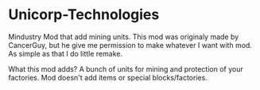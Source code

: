 # Unicorp-Technologies
Mindustry Mod that add mining units.
This mod was originaly made by CancerGuy, but he give me permission to make whatever I want with mod. As simple as that I do little remake.

What this mod adds? A bunch of units for mining and protection of your factories. Mod doesn't add items or special blocks/factories.
